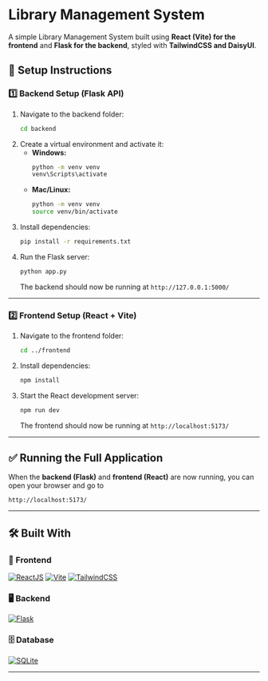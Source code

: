 # Library Management System

A simple Library Management System built using **React (Vite) for the frontend** and **Flask for the backend**, styled with **TailwindCSS and DaisyUI**.


## 🚀 Setup Instructions


### 1️⃣ Backend Setup (Flask API)
1. Navigate to the backend folder:
   ```sh
   cd backend
   ```
2. Create a virtual environment and activate it:
   - **Windows:**
     ```sh
     python -m venv venv
     venv\Scripts\activate
     ```
   - **Mac/Linux:**
     ```sh
     python -m venv venv
     source venv/bin/activate
     ```
3. Install dependencies:
   ```sh
   pip install -r requirements.txt
   ```
4. Run the Flask server:
   ```sh
   python app.py
   ```
   The backend should now be running at `http://127.0.0.1:5000/`

---

### 2️⃣ Frontend Setup (React + Vite)
1. Navigate to the frontend folder:
   ```sh
   cd ../frontend
   ```
2. Install dependencies:
   ```sh
   npm install
   ```
3. Start the React development server:
   ```sh
   npm run dev
   ```
   The frontend should now be running at `http://localhost:5173/`

---
## ✅ Running the Full Application
When the **backend (Flask)** and **frontend (React)** are now running, you can open your browser and go to
```
http://localhost:5173/
```
---

## 🛠 Built With

### 🎨 Frontend  
[![ReactJS](https://img.shields.io/badge/React-20232A?style=for-the-badge&logo=react&logoColor=61DAFB)](https://react.dev/) [![Vite](https://img.shields.io/badge/Vite-B73BFE?style=for-the-badge&logo=vite&logoColor=FFD62E)](https://vitejs.dev/) [![TailwindCSS](https://img.shields.io/badge/Tailwind_CSS-38B2AC?style=for-the-badge&logo=tailwind-css&logoColor=white)](https://tailwindcss.com/)  

### 🖥️ Backend  
[![Flask](https://img.shields.io/badge/Flask-000000?style=for-the-badge&logo=flask&logoColor=white)](https://flask.palletsprojects.com/)  

### 🗄 Database  
[![SQLite](https://img.shields.io/badge/SQLite-003B57?style=for-the-badge&logo=sqlite&logoColor=white)](https://www.sqlite.org/)  

---